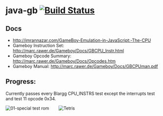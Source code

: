 # java-gb [![Build Status](https://travis-ci.org/pmcanseco/java-gb.png?branch=master)](https://travis-ci.org/pmcanseco/java-gb)

## Docs
 * http://imrannazar.com/GameBoy-Emulation-in-JavaScript:-The-CPU
 * Gameboy Instruction Set: http://marc.rawer.de/Gameboy/Docs/GBCPU_Instr.html
 * Gameboy Opcode Summary: http://marc.rawer.de/Gameboy/Docs/Opcodes.htm
 * Gameboy Manual: http://marc.rawer.de/Gameboy/Docs/GBCPUman.pdf


## Progress:
Currently passes every Blargg CPU_INSTRS test except the interrupts test and test 11 opcode 0x34.

![01-special test rom](https://i.imgur.com/Z812jvX.png)&nbsp;&nbsp;&nbsp;&nbsp;&nbsp;&nbsp;&nbsp;&nbsp;![Tetris](https://i.imgur.com/IZtzEQS.png)
